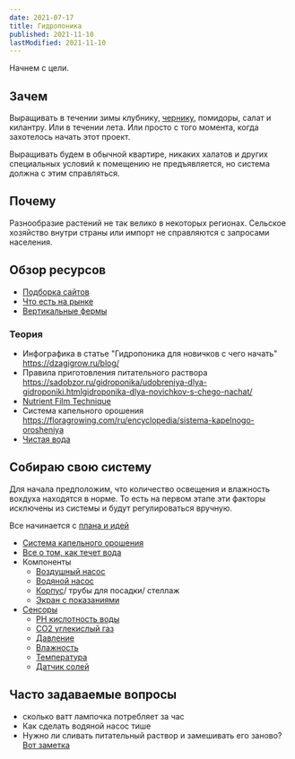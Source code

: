 ```yaml
---
date: 2021-07-17
title: Гидропоника
published: 2021-11-10
lastModified: 2021-11-10
---
```


Начнем с цели.


## Зачем

Выращивать в течении зимы клубнику, [чернику](/ru/make/hydroponics/blackberry), помидоры, салат и килантру. Или в течении лета. Или просто с того момента, когда захотелось начать этот проект.

Выращивать будем в обычной квартире, никаких халатов и других специальных условий к помещению не предъявляется, но система должна с этим справляться.


## Почему

Разнообразие растений не так велико в некоторых регионах. Сельское хозяйство внутри страны или импорт не справляются с запросами населения.


## Обзор ресурсов

- [Подборка сайтов](/ru/make/hydroponics/online-resources)
- [Что есть на рынке](/ru/make/hydroponics/readymade)
- [Вертикальные фермы](/ru/make/hydroponics/vertical-farming)


### Теория

- Инфографика в статье "Гидропоника для новичков с чего начать"  https://dzagigrow.ru/blog/
- Правила приготовления питательного раствора https://sadobzor.ru/gidroponika/udobreniya-dlya-gidroponiki.htmlgidroponika-dlya-novichkov-s-chego-nachat/
- [Nutrient Film Technique](/ru/make/hydroponics/nutrient-film-technique)
- Система капельного орошения https://floragrowing.com/ru/encyclopedia/sistema-kapelnogo-orosheniya
- [Чистая вода](/ru/make/hydroponics/clean-water)

## Собираю свою систему

Для начала предположим, что количество освещения и влажность вохдуха находятся в норме. То есть на первом этапе эти факторы исключены из системы и будут регулироваться вручную.

Все начинается с [плана и идей](/ru/make/hydroponics/plan)

- [Система капельного орошения](/ru/make/hydroponics/drip-system)
- [Все о том, как течет вода](/ru/make/hydroponics/water-flow)
- Компоненты
  - [Воздушный насос](/ru/make/hydroponics/air-pump)
  - [Водяной насос](/ru/make/hydroponics/water-pump)
  - [Корпус](/ru/make/hydroponics/frame)/ трубы для посадки/ стеллаж
  - [Экран с показаниями](/ru/make/hydroponics/dashboard-ui)
- [Сенсоры](/ru/make/hydroponics/sensors)
  - [PH кислотность воды](/ru/make/hydroponics/sensors/ph)
  - [CO2 углекислый газ](/ru/make/hydroponics/sensors/co2)
  - [Давление](/ru/make/hydroponics/sensors/pressure)
  - [Влажность](/ru/make/hydroponics/sensors/humidity)
  - [Температура](/ru/make/hydroponics/sensors/temperature)
  - [Датчик солей](/ru/make/hydroponics/sensors/tds)


## Часто задаваемые вопросы

- сколько ватт лампочка потребляет за час
- Как сделать водяной насос тише
- Нужно ли сливать питательный раствор и замешивать его заново? [Вот заметка]()